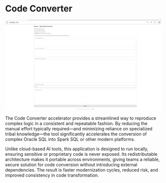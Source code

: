 ﻿# Code Converter

![Code Converter Screenshot](../_assets/codeconverter-part1.png)

The Code Converter accelerator provides a streamlined way to reproduce complex logic in a consistent and repeatable fashion. By reducing the manual effort typically required—and minimizing reliance on specialized tribal knowledge—the tool significantly accelerates the conversion of complex Oracle SQL into Spark SQL or other modern platforms.

Unlike cloud-based AI tools, this application is designed to run locally, ensuring sensitive or proprietary code is never exposed. Its redistributable architecture makes it portable across environments, giving teams a reliable, secure solution for code conversion without introducing external dependencies. The result is faster modernization cycles, reduced risk, and improved consistency in code transformation.
